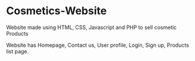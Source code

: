 # Cosmetics-Website
Website made using HTML, CSS, Javascript and PHP to sell cosmetic Products

Website has Homepage, Contact us, User profile, Login, Sign up, Products list page.
